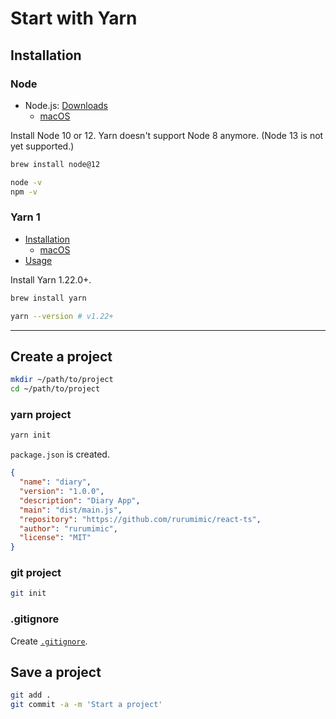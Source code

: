# Start with Yarn

## Installation

### Node

- Node.js: [Downloads](https://nodejs.org/en/download/)
  - [macOS](https://nodejs.org/en/download/package-manager/#macos)

Install Node 10 or 12. Yarn doesn't support Node 8 anymore. (Node 13 is not yet supported.)

```bash
brew install node@12
```

```bash
node -v
npm -v
```

### Yarn 1

- [Installation](https://classic.yarnpkg.com/en/docs/install)
  - [macOS](https://classic.yarnpkg.com/en/docs/install#mac-stable)
- [Usage](https://classic.yarnpkg.com/en/docs/usage)

Install Yarn 1.22.0+.

```bash
brew install yarn
```

```bash
yarn --version # v1.22+
```

---

## Create a project

```bash
mkdir ~/path/to/project
cd ~/path/to/project
```

### yarn project

```bash
yarn init
```

`package.json` is created.

```json
{
  "name": "diary",
  "version": "1.0.0",
  "description": "Diary App",
  "main": "dist/main.js",
  "repository": "https://github.com/rurumimic/react-ts",
  "author": "rurumimic",
  "license": "MIT"
}
```

### git project

```bash
git init
```

### .gitignore

Create [`.gitignore`](https://www.gitignore.io/?templates=node,code,macos).

## Save a project

```bash
git add .
git commit -a -m 'Start a project'
```
